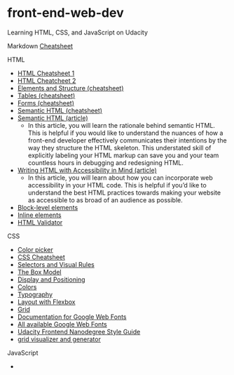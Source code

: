 # front-end-web-dev
Learning HTML, CSS, and JavaScript on Udacity

Markdown
[ Cheatsheet](https://github.com/adam-p/markdown-here/wiki/Markdown-Cheatsheet)


HTML

* [HTML Cheatsheet 1](https://htmlcheatsheet.com/)
* [HTML Cheatcheet 2](http://www.simplehtmlguide.com/cheatsheet.php)
* [Elements and Structure (cheatsheet)](https://www.codecademy.com/learn/learn-html/modules/learn-html-elements/cheatsheet)
* [Tables (cheatsheet)](https://www.codecademy.com/learn/learn-html/modules/learn-html-tables/cheatsheet)
* [Forms (cheatsheet)](https://www.codecademy.com/learn/learn-html/modules/learn-html-forms/cheatsheet)
* [Semantic HTML (cheatsheet)](https://www.codecademy.com/learn/learn-html/modules/learn-semantic-html/cheatsheet)
* [Semantic HTML (article)](https://www.internetingishard.com/html-and-css/semantic-html/)
  * In this article, you will learn the rationale behind semantic HTML. This is helpful if you would like to understand the nuances of how a front-end developer effectively communicates their intentions by the way they structure the HTML skeleton. This understated skill of explicitly labeling your HTML markup can save you and your team countless hours in debugging and redesigning HTML.
* [Writing HTML with Accessibility in Mind (article)](https://medium.com/alistapart/writing-html-with-accessibility-in-mind-a62026493412)
  * In this article, you will learn about how you can incorporate web accessibility in your HTML code. This is helpful if you’d like to understand the best HTML practices towards making your website as accessible to as broad of an audience as possible. 
* [Block-level elements](https://developer.mozilla.org/en-US/docs/Web/HTML/Block-level_elements#Elements)
* [Inline elements](https://developer.mozilla.org/en-US/docs/Web/HTML/Inline_elements#Elements)
* [HTML Validator](https://validator.w3.org/)

CSS

* [Color picker](https://www.w3schools.com/colors/colors_picker.asp)
* [CSS Cheatsheet](https://htmlcheatsheet.com/css/)
* [Selectors and Visual Rules](https://www.codecademy.com/learn/learn-css/modules/learn-css-selectors-visual-rules/cheatsheet)
* [The Box Model](https://www.codecademy.com/learn/learn-css/modules/learn-css-box-model/cheatsheet)
* [Display and Positioning](https://www.codecademy.com/learn/learn-css/modules/learn-css-display-positioning/cheatsheet)
* [Colors](https://www.codecademy.com/learn/learn-css/modules/learn-css-colors/cheatsheet)
* [Typography](https://www.codecademy.com/learn/learn-css/modules/learn-css-typography/cheatsheet)
* [Layout with Flexbox](https://www.codecademy.com/learn/learn-css/modules/layout-with-flexbox/cheatsheet)
* [Grid](https://www.codecademy.com/learn/learn-css/modules/learn-css-grid/cheatsheet)
* [Documentation for Google Web Fonts](https://developers.google.com/fonts/docs/getting_started)
* [All available Google Web Fonts](https://fonts.google.com/)
* [Udacity Frontend Nanodegree Style Guide](https://udacity.github.io/frontend-nanodegree-styleguide/css.html#units/)
* [grid visualizer and generator](https://cssgrid-generator.netlify.com/)

JavaScript

* []()
